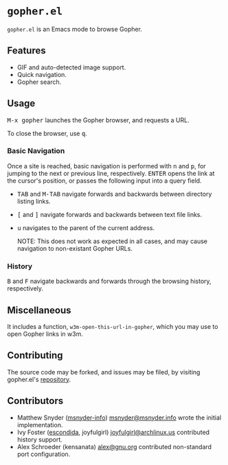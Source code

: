 # `gopher.el`

`gopher.el` is an Emacs mode to browse Gopher.

## Features

- GIF and auto-detected image support.
- Quick navigation.
- Gopher search.

## Usage

<kbd>M-x gopher</kbd> launches the Gopher browser, and requests a
URL.

To close the browser, use <kbd>q</kbd>.

### Basic Navigation

Once a site is reached, basic navigation is performed with
<kbd>n</kbd> and <kbd>p</kbd>, for jumping to the next or previous
line, respectively. <kbd>ENTER</kbd> opens the link at the cursor's
position, or passes the following input into a query field.

- <kbd>TAB</kbd> and <kbd>M-TAB</kbd> navigate forwards and backwards
  between directory listing links.

- <kbd>[</kbd> and <kbd>]</kbd> navigate forwards and backwards
  between text file links.
  
- <kbd>u</kbd> navigates to the parent of the current address.

  NOTE: This does not work as expected in all cases, and may cause
  navigation to non-existant Gopher URLs.
  
### History

<kbd>B</kbd> and <kbd>F</kbd> navigate backwards and forwards through
the browsing history, respectively.

## Miscellaneous

It includes a function, `w3m-open-this-url-in-gopher`, which you may
use to open Gopher links in w3m.

## Contributing

The source code may be forked, and issues may be filed, by visiting
gopher.el's [repository][].

[repository]: https://github.com/msnyder-info/gopher.el

## Contributors

* Matthew Snyder ([msnyder-info][]) <msnyder@msnyder.info> wrote the
  initial implementation.
* Ivy Foster ([escondida][], joyfulgirl) <joyfulgirl@archlinux.us>
  contributed history support.
* Alex Schroeder (kensanata) <alex@gnu.org> contributed non-standard
  port configuration.

[msnyder-info]: https://github.com/msnyder.info
[escondida]: https://github.com/escondida/gopher.el
